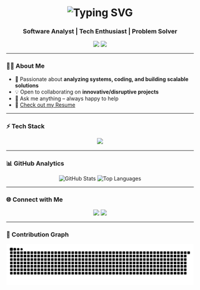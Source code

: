<!-- Typing animation header -->
<h1 align="center">
  <img src="https://readme-typing-svg.herokuapp.com?font=Fira+Code&pause=1000&center=true&width=435&lines=Hey+there!+👋;I'm+Likhit;Software+Analyst+%7C+Tech+Enthusiast;Problem+Solver+%7C+Lifelong+Learner" alt="Typing SVG" />
</h1>

<h3 align="center">Software Analyst | Tech Enthusiast | Problem Solver</h3>

<p align="center">
  <a href="https://www.linkedin.com/in/likhit-kumar/"><img src="https://img.shields.io/badge/-Likhit%20Kumar-blue?style=flat-square&logo=Linkedin&logoColor=white"/></a>
  <a href="mailto:likhitkumarvp@gmail.com"><img src="https://img.shields.io/badge/-likhitkumarvp@gmail.com-c14438?style=flat-square&logo=Gmail&logoColor=white"/></a>
</p>

---

### 👨‍💻 About Me
- 🚀 Passionate about **analyzing systems, coding, and building scalable solutions**  
- 💡 Open to collaborating on **innovative/disruptive projects**  
- 💬 Ask me anything – always happy to help  
- 📝 [Check out my Resume](https://www.linkedin.com/in/likhit-kumar/)  

---

### ⚡ Tech Stack  
<p align="center">
  <img src="https://skillicons.dev/icons?i=python,js,ts,nodejs,react,java,cpp,html,css,bootstrap,mongodb,mysql,git,github,gitlab,bitbucket,heroku,raspberrypi&perline=8" />
</p>

---

### 📊 GitHub Analytics  
<p align="center">
  <img src="https://github-readme-stats.vercel.app/api?username=Likhit-Kumar&show_icons=true&hide_border=true&count_private=true&theme=transparent" alt="GitHub Stats" height="180"/>
  <img src="https://github-readme-stats.vercel.app/api/top-langs/?username=Likhit-Kumar&layout=compact&hide_border=true&theme=transparent" alt="Top Languages" height="180"/>
</p>

---

### 🌐 Connect with Me  
<p align="center">
  <a href="https://www.linkedin.com/in/likhit-kumar/"><img src="https://img.shields.io/badge/-LinkedIn-blue?style=for-the-badge&logo=linkedin&logoColor=white"/></a>
  <a href="mailto:likhitkumarvp@gmail.com"><img src="https://img.shields.io/badge/-Gmail-red?style=for-the-badge&logo=gmail&logoColor=white"/></a>
</p>

---

### 🐍 Contribution Graph  
<picture>
  <source media="(prefers-color-scheme: dark)" srcset="https://github.com/Likhit-Kumar/Likhit-Kumar/blob/output/github-contribution-grid-snake-dark.svg" />
  <source media="(prefers-color-scheme: light)" srcset="https://github.com/Likhit-Kumar/Likhit-Kumar/blob/output/github-contribution-grid-snake-light.svg" />
  <img alt="github contribution grid snake animation" src="https://github.com/Likhit-Kumar/Likhit-Kumar/blob/output/github-contribution-grid-snake.svg" />
</picture>

